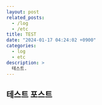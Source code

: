 ```yaml
---
layout: post
related_posts:
  - /log
  - /etc
title: TEST
date: "2024-01-17 04:24:02 +0900"
categories:
  - log
  - etc
description: >
  테스트.
---
```


## 테스트 포스트
